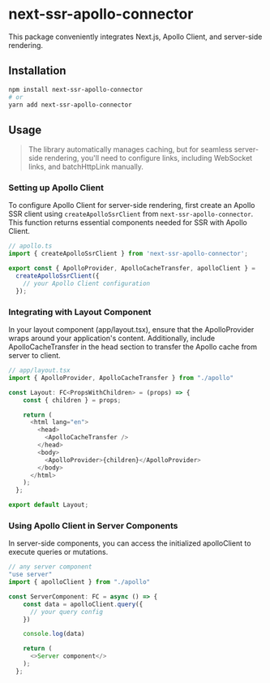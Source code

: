# next-ssr-apollo-connector

This package conveniently integrates Next.js, Apollo Client, and server-side rendering.

## Installation

```bash
npm install next-ssr-apollo-connector
# or
yarn add next-ssr-apollo-connector
```

## Usage

> The library automatically manages caching, but for seamless server-side rendering, you'll need to configure links, including WebSocket links, and batchHttpLink manually.

### Setting up Apollo Client

To configure Apollo Client for server-side rendering, first create an Apollo SSR client using `createApolloSsrClient` from `next-ssr-apollo-connector`. This function returns essential components needed for SSR with Apollo Client.

```ts
// apollo.ts
import { createApolloSsrClient } from 'next-ssr-apollo-connector';

export const { ApolloProvider, ApolloCacheTransfer, apolloClient } =
  createApolloSsrClient({
    // your Apollo Client configuration
  });
```

### Integrating with Layout Component

In your layout component (app/layout.tsx), ensure that the ApolloProvider wraps around your application's content. Additionally, include ApolloCacheTransfer in the head section to transfer the Apollo cache from server to client.

```ts
// app/layout.tsx
import { ApolloProvider, ApolloCacheTransfer } from "./apollo"

const Layout: FC<PropsWithChildren> = (props) => {
    const { children } = props;

    return (
      <html lang="en">
        <head>
          <ApolloCacheTransfer />
        </head>
        <body>
          <ApolloProvider>{children}</ApolloProvider>
        </body>
      </html>
    );
  };

export default Layout;
```

### Using Apollo Client in Server Components

In server-side components, you can access the initialized apolloClient to execute queries or mutations.

```ts
// any server component
"use server"
import { apolloClient } from "./apollo"

const ServerComponent: FC = async () => {
    const data = apolloClient.query({
      // your query config
    })

    console.log(data)

    return (
      <>Server component</>
    );
  };
```
